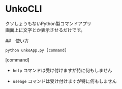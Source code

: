 # UnkoCLI

クソしょうもないPython製コマンドアプリ  
画面上に文字とか表示させるだけです。

##　使い方

`
python unkoApp.py [command]
`
  
[command]
- `help`
コマンドは受け付けますが特に何もしません

- `useage`
コマンドは受け付けますが特に何もしません

